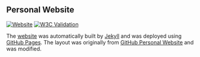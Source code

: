 
## Personal Website

[![Website](https://img.shields.io/website?url=https%3A%2F%2Feidoriantan.tech)][website]
[![W3C Validation](https://img.shields.io/w3c-validation/html?targetUrl=https%3A%2F%2Feidoriantan.tech)][W3C Validator]

The [website] was automatically built by [Jekyll] and was deployed using
[GitHub Pages]. The layout was originally from [GitHub Personal Website] and was
modified.

[website]: https://eidoriantan.tech
[eidoriantan@gmail.com]: mailto:eidoriantan@gmail.com
[W3C Validator]: https://validator.w3.org/nu/?doc=https%3A%2F%2Feidoriantan.tech%2F

[Jekyll]: https://jekyllrb.com
[GitHub Pages]: https://pages.github.com
[GitHub Personal Website]: https://github.com/github/personal-website
